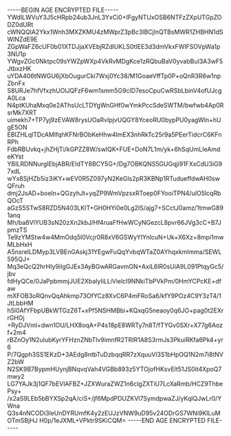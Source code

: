 -----BEGIN AGE ENCRYPTED FILE-----
YWdlLWVuY3J5cHRpb24ub3JnL3YxCi0+IFgyNTUxOSB6NTFzZXpUTGpZODZ0dURt
cWNQQlA2Ykx1Wnh3MXZKMU4zMWprZ3pBc3lBCjlnQTBsMWR1ZHBHN1dSWlNZdE9E
ZGpWaFZ6cUF0b01XTDJjaXVEbjRZdlUKLS0tIEE3d3dmVkxFWlFSOVpWa1p3NU1p
YWgvZGc0Nktpc09sYWZpWXp4VkRvMDgKce1zRQbuBaV0yvabBuI3A3wF5JtbxzHK
uYDA406tNWGU6jXbOugurCki7Wxj0Yc38/M1GoaeVffTp0P+oQnR3R6w1npZbnFx
S8URJe7hfVfxzhUOlJQFzF6wm1smm5G9clD7esoCpuCwRSbLbinV4ofUJcgA0Lca
N4ptKUhaMxq0e2AThsUcLTDYgWnGHf0wYmkPccSdeSWTM/bwfwb4Ap0RsrMk7XRT
uimekh7+TP7yj9zEVAW8rysUOaRvIpjvUQGY8YceoRU0bypPU0yagWln+hUgE5ON
EBIZHLqlTDcAMlfqhKFNrBObKeHhw4ImEX3nhRkTc25r9a5PEerTidcrC6KFnRPh
FdbRBUvkq+jhZHjTi/kGPZZ8W/swIQK+FUE+DoN7L1m/yk+6hSqUmLIeAmdeKYst
YBILRDNNurgIEbjABR/EIdTY8BCY5G+/Dg7OBKQNS5GUGqji91FXsCdU3iG97xdL
wYx8SjHZb5iz3iKY+wEV0R5Z097yN2KeGls2pR3KBNp1RTudueffdwAH0swQFruh
dmj2JsAD+boeIn+QGzyhJt+yqZP9WmVpzsxRToep0FYooiTPN4/uIO5lcqRbQOcT
aGzS5STwS8RZD5N403LKIT+GH0HYi0e0Lg2IS/ajg7+SCctJ0amz/1tmwG891anq
Mh/ba8VIYUB3sN20zXn2kbJ/Hf4ruaFfHwWCyNGezcL8pvr66JVg3cC+B7JpmzTS
Te9zYMStw4w4MmOdq5l0Vcjr0R8xV6GSWyYIYnlcuN+Uk+X6Xz+8mpi1mwMLbHxH
A5nsrelLDMyp3LVBEnGAskj31YEgwFuQqYvbqWTaZ0AYhqxkmlmma/SEWL595QJ+
Mq3eQcQ2hrHIy9iIgGJEx3AyBGwARGavmGN+AxiL6lR0sUiA9L091PtqyGc5/jbv
fdHyQCe/0JaPpbmmjJUE2XbalyIiLLiVielcl9NNkiTbPVkPm/0HmYCPcKE+dfaw
mXFOB3oRQnvQqAhkmp73OfYCz8XvC6P4mFRoSa6/kfY9POz4C9Y3zT4/1JtLbbHM
h5l0AfYFbpUBkWTGzZ6T+xPf5NSHMBbi+KQxqG5neaoy0q6JO+pag0t2EXrrGHOj
+RyDJVml+dwn1OU/LHX8oqA+P4s18pE8WRTy7n8T/fTYGv0SXr+X77g6Aozf+2m4
rBZnOy1N2uIubKyrYFHznZNbTlv9imnfR2TRIR1A8S3rmJs3PkuiRKfa6Pk4+yr6
P/7Qgph3SS1EKzD+3AEdg8ntbTuDzbqqRR7zXquuVl3S1bHpOQ1N2m7i8tNVZ2bW
N2SK9B7BypmHUynjBNqvqVah4VGBb893z5YTOjofHKsvElt51JS0it4XpoQ7mwy2
LG7YAJk3j1QF7bEVlAFBZ+JZXWuraZWZ1n6clgZXTiU7LcXaRmb/HCZ9ThbePsy+
/x2aS9LEb5bBYXSp2qA/ciS+/jf6MpdPDUZKVl7SymdpwaZJ/yKqIQJwLr0/YWna
Q3s4nNCODi3leUnDYRUmfK4y2zEUJzVNW9uD95v24ODrGS7WNi9KILuMOTmSBjHJ
H0p/1eJXML+VPktr9SKiCQM=
-----END AGE ENCRYPTED FILE-----

